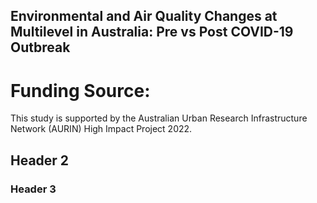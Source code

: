 ## Environmental and Air Quality Changes at Multilevel in Australia: Pre vs Post COVID-19 Outbreak




# Funding Source:
This study is supported by the Australian Urban Research Infrastructure Network (AURIN) High Impact Project 2022.

## Header 2
### Header 3

